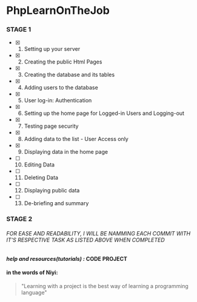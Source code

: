 # PhpLearnOnTheJob

### STAGE 1
  - [x]  1. Setting up your server
  - [x] 2. Creating the public Html Pages
  - [x] 3. Creating the database and its tables
  - [x] 4. Adding users to the database
  - [x] 5. User log-in: Authentication
  - [x] 6. Setting up the home page for Logged-in Users and Logging-out
  - [x] 7. Testing page security
  - [x] 8. Adding data to the list - User Access only
  - [x] 9. Displaying data in the home page
  - [ ] 10. Editing Data
  - [ ] 11. Deleting Data
  - [ ] 12. Displaying public data
  - [ ] 13. De-briefing and summary

### STAGE 2

###### FOR EASE AND READABILITY, I WILL BE NAMMING EACH COMMIT WITH IT'S RESPECTIVE TASK AS LISTED ABOVE WHEN COMPLETED

 #### **_help and resources(tutorials) :_ CODE PROJECT**

 #### in the words of Niyi:
 > "Learning with a project is the best way of learning a programming language"